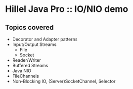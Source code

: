 # Hillel Java Pro :: IO/NIO demo

## Topics covered
- Decorator and Adapter patterns
- Input/Output Streams
  - File
  - Socket
- Reader/Writer
- Buffered Streams
- Java NIO
- FileChannels
- Non-Blocking IO, (Server)SocketChannel, Selector